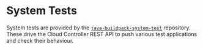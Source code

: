 # System Tests

System tests are provided by the [`java-buildpack-system-test`][] repository. These drive the Cloud Controller REST API to push various test applications and check their behaviour.

[`java-buildpack-system-test`]: https://github.com/cloudfoundry/java-buildpack-system-test
